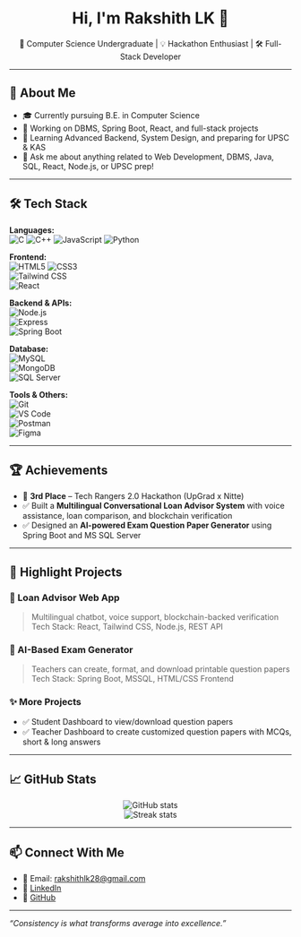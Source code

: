 <h1 align="center">Hi, I'm Rakshith LK 👋</h1>

<p align="center">
  🚀 Computer Science Undergraduate | 💡 Hackathon Enthusiast | 🛠️ Full-Stack Developer 
</p>

---

## 💼 About Me
- 🎓 Currently pursuing B.E. in Computer Science
- 🔭 Working on DBMS, Spring Boot, React, and full-stack projects
- 🧠 Learning Advanced Backend, System Design, and preparing for UPSC & KAS
- 💬 Ask me about anything related to Web Development, DBMS, Java, SQL, React, Node.js, or UPSC prep!

---

## 🛠️ Tech Stack

**Languages:**  
![C](https://img.shields.io/badge/-C-00599C?style=flat&logo=c&logoColor=white) 
![C++](https://img.shields.io/badge/-C++-00599C?style=flat&logo=cplusplus&logoColor=white) 
![JavaScript](https://img.shields.io/badge/-JavaScript-F7DF1E?style=flat&logo=javascript&logoColor=black) 
![Python](https://img.shields.io/badge/-Python-3776AB?style=flat&logo=python&logoColor=white)

**Frontend:**  
![HTML5](https://img.shields.io/badge/-HTML5-E34F26?style=flat&logo=html5&logoColor=white) 
![CSS3](https://img.shields.io/badge/-CSS3-1572B6?style=flat&logo=css3&logoColor=white)  
![Tailwind CSS](https://img.shields.io/badge/-Tailwind_CSS-38B2AC?style=flat&logo=tailwind-css&logoColor=white)  
![React](https://img.shields.io/badge/-React-61DAFB?style=flat&logo=react&logoColor=black)

**Backend & APIs:**  
![Node.js](https://img.shields.io/badge/-Node.js-339933?style=flat&logo=node.js&logoColor=white)  
![Express](https://img.shields.io/badge/-Express-000000?style=flat&logo=express&logoColor=white)  
![Spring Boot](https://img.shields.io/badge/-Spring_Boot-6DB33F?style=flat&logo=spring-boot&logoColor=white)

**Database:**  
![MySQL](https://img.shields.io/badge/-MySQL-4479A1?style=flat&logo=mysql&logoColor=white)  
![MongoDB](https://img.shields.io/badge/-MongoDB-47A248?style=flat&logo=mongodb&logoColor=white)  
![SQL Server](https://img.shields.io/badge/-SQL%20Server-CC2927?style=flat&logo=microsoft-sql-server&logoColor=white)

**Tools & Others:**  
![Git](https://img.shields.io/badge/-Git-F05032?style=flat&logo=git&logoColor=white)  
![VS Code](https://img.shields.io/badge/-VSCode-007ACC?style=flat&logo=visual-studio-code&logoColor=white)  
![Postman](https://img.shields.io/badge/-Postman-FF6C37?style=flat&logo=postman&logoColor=white)  
![Figma](https://img.shields.io/badge/-Figma-F24E1E?style=flat&logo=figma&logoColor=white)

---

## 🏆 Achievements
- 🥉 **3rd Place** – Tech Rangers 2.0 Hackathon (UpGrad x Nitte)
- ✅ Built a **Multilingual Conversational Loan Advisor System** with voice assistance, loan comparison, and blockchain verification
- ✅ Designed an **AI-powered Exam Question Paper Generator** using Spring Boot and MS SQL Server

---

## 📂 Highlight Projects

### 💬 Loan Advisor Web App
> Multilingual chatbot, voice support, blockchain-backed verification  
Tech Stack: React, Tailwind CSS, Node.js, REST API

### 🧠 AI-Based Exam Generator
> Teachers can create, format, and download printable question papers  
Tech Stack: Spring Boot, MSSQL, HTML/CSS Frontend

### ✨ More Projects
- ✅ Student Dashboard to view/download question papers
- ✅ Teacher Dashboard to create customized question papers with MCQs, short & long answers

---

## 📈 GitHub Stats

<p align="center">
  <img src="https://github-readme-stats.vercel.app/api?username=rakshithlk&show_icons=true&theme=radical" alt="GitHub stats"/>
  <br/>
  <img src="https://github-readme-streak-stats.herokuapp.com/?user=rakshithlk&theme=radical" alt="Streak stats"/>
</p>

---

## 📫 Connect With Me
- 📧 Email: rakshithlk28@gmail.com
- 💼 [LinkedIn]([https://www.linkedin.com/in/rakshith-lk-ba89b22b0/])
- 🐙 [GitHub]([https://github.com/Rakshith-28])

---

_“Consistency is what transforms average into excellence.”_

